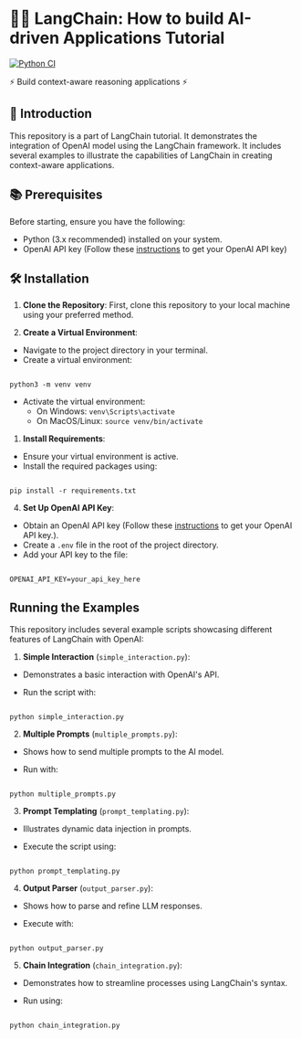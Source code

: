 # 🦜️🔗 LangChain: How to build AI-driven Applications Tutorial
[![Python CI](https://github.com/IoannisLazaridis/langchain-tutorial/actions/workflows/python-ci.yml/badge.svg)](https://github.com/IoannisLazaridis/langchain-tutorial/actions/workflows/python-ci.yml)

⚡ Build context-aware reasoning applications ⚡

## 🚀 Introduction
This repository is a part of LangChain tutorial. It demonstrates the integration of OpenAI model using the LangChain framework. It includes several examples to illustrate the capabilities of LangChain in creating context-aware applications.

## 📚 Prerequisites
Before starting, ensure you have the following:

- Python (3.x recommended) installed on your system.
- OpenAI API key (Follow these [instructions](https://www.howtogeek.com/885918/how-to-get-an-openai-api-key/) to get your OpenAI API key)


## 🛠 Installation

1. **Clone the Repository**: First, clone this repository to your local machine using your preferred method.

2. **Create a Virtual Environment**:

- Navigate to the project directory in your terminal.
- Create a virtual environment:

```

python3 -m venv venv

```

- Activate the virtual environment:
  - On Windows: `venv\Scripts\activate`
  - On MacOS/Linux: `source venv/bin/activate`


1. **Install Requirements**:

- Ensure your virtual environment is active.
- Install the required packages using:

```

pip install -r requirements.txt

```


4. **Set Up OpenAI API Key**:
- Obtain an OpenAI API key (Follow these [instructions](https://www.howtogeek.com/885918/how-to-get-an-openai-api-key/) to get your OpenAI API key.).
- Create a `.env` file in the root of the project directory.
- Add your API key to the file:

```

OPENAI_API_KEY=your_api_key_here

```

  
## Running the Examples

This repository includes several example scripts showcasing different features of LangChain with OpenAI:



1. **Simple Interaction** (`simple_interaction.py`):

- Demonstrates a basic interaction with OpenAI's API.

- Run the script with:

```

python simple_interaction.py

```


2. **Multiple Prompts** (`multiple_prompts.py`):

- Shows how to send multiple prompts to the AI model.

- Run with:

```

python multiple_prompts.py

```


3. **Prompt Templating** (`prompt_templating.py`):

- Illustrates dynamic data injection in prompts.

- Execute the script using:

```

python prompt_templating.py

```


4. **Output Parser** (`output_parser.py`):

- Shows how to parse and refine LLM responses.

- Execute with:

```

python output_parser.py

```  


5. **Chain Integration** (`chain_integration.py`):

- Demonstrates how to streamline processes using LangChain's syntax.

- Run using:

```

python chain_integration.py

```

  



  
